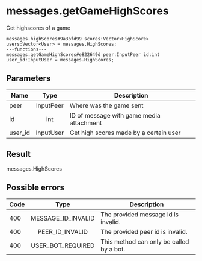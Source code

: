 # messages.getGameHighScores
Get highscores of a game

```
messages.highScores#9a3bfd99 scores:Vector<HighScore> users:Vector<User> = messages.HighScores;
---functions---
messages.getGameHighScores#e822649d peer:InputPeer id:int user_id:InputUser = messages.HighScores;
```

## Parameters
| Name | Type | Description |
| ---- | :----: | ----------- |
| peer | InputPeer | Where was the game sent |
| id | int | ID of message with game media attachment |
| user_id | InputUser | Get high scores made by a certain user |


## Result
messages.HighScores

## Possible errors
| Code | Type | Description |
| ---- | :----: | ----------- |
| 400 | MESSAGE_ID_INVALID | The provided message id is invalid. |
| 400 | PEER_ID_INVALID | The provided peer id is invalid. |
| 400 | USER_BOT_REQUIRED | This method can only be called by a bot. |

